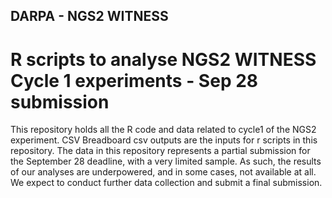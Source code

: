 ## DARPA - NGS2 WITNESS

# R scripts to analyse NGS2 WITNESS Cycle 1 experiments - Sep 28 submission

This repository holds all the R code and data related to cycle1 of the NGS2 experiment.
CSV Breadboard csv outputs are the inputs for r scripts in this repository. 
The data in this repository represents a partial submission for the September 28 deadline, with a very limited sample. As such, the results of our analyses are underpowered, and in some cases, not available at all. 
We expect to conduct further data collection and submit a final submission. 
